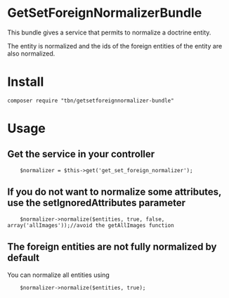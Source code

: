 GetSetForeignNormalizerBundle
=============================

This bundle gives a service that permits to normalize a doctrine entity.

The entity is normalized and the ids of the foreign entities of the entity are also normalized.

# Install

    composer require "tbn/getsetforeignnormalizer-bundle"

# Usage

## Get the service in your controller

        $normalizer = $this->get('get_set_foreign_normalizer');

## If you do not want to normalize some attributes, use the setIgnoredAttributes parameter

        $normalizer->normalize($entities, true, false, array('allImages'));//avoid the getAllImages function

## The foreign entities are not fully normalized by default
You can normalize all entities using

        $normalizer->normalize($entities, true);
